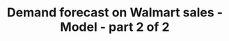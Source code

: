 ---
published: true
title: Demand forecast on Walmart sales - Model  - part 2 of 2
collection: cv
layout: single
author_profile: true
read_time: true
categories: [project]
header :
    teaser : /assets/images/sales_forecast.png
comments : true
toc: true
toc_sticky: true
sidebar:
    nav: sidebar-sample
---